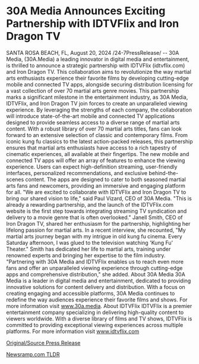 # 30A Media Announces Exciting Partnership with IDTVFlix and Iron Dragon TV

SANTA ROSA BEACH, FL, August 20, 2024 /24-7PressRelease/ -- 30A Media, (30A.Media) a leading innovator in digital media and entertainment, is thrilled to announce a strategic partnership with IDTVFlix (idtvflix.com) and Iron Dragon TV. This collaboration aims to revolutionize the way martial arts enthusiasts experience their favorite films by developing cutting-edge mobile and connected TV apps, alongside securing distribution licensing for a vast collection of over 70 martial arts genre movies.  This partnership marks a significant milestone in the entertainment industry, as 30A Media, IDTVFlix, and Iron Dragon TV join forces to create an unparalleled viewing experience. By leveraging the strengths of each company, the collaboration will introduce state-of-the-art mobile and connected TV applications designed to provide seamless access to a diverse range of martial arts content.  With a robust library of over 70 martial arts titles, fans can look forward to an extensive selection of classic and contemporary films. From iconic kung fu classics to the latest action-packed releases, this partnership ensures that martial arts enthusiasts have access to a rich tapestry of cinematic experiences, all available at their fingertips.   The new mobile and connected TV apps will offer an array of features to enhance the viewing experience. Users can expect high-definition streaming, user-friendly interfaces, personalized recommendations, and exclusive behind-the-scenes content. The apps are designed to cater to both seasoned martial arts fans and newcomers, providing an immersive and engaging platform for all.  "We are excited to collaborate with IDTVFlix and Iron Dragon TV to bring our shared vision to life," said Paul Vizard, CEO of 30A Media. "This is already a rewarding partnership, and the launch of the IDTVFlix.com website is the first step towards integrating streaming TV syndication and delivery to a movie genre that is often overlooked."  Janell Smith, CEO of Iron Dragon TV, shared her enthusiasm for the partnership, highlighting her lifelong passion for martial arts. In a recent interview, she recounted, "My martial arts journey began with my intrigue in old kung fu cinema. Every Saturday afternoon, I was glued to the television watching 'Kung Fu' Theater." Smith has dedicated her life to martial arts, training under renowned experts and bringing her expertise to the film industry. "Partnering with 30A Media and IDTVFlix enables us to reach even more fans and offer an unparalleled viewing experience through cutting-edge apps and comprehensive distribution," she added.  About 30A Media 30A Media is a leader in digital media and entertainment, dedicated to providing innovative solutions for content delivery and distribution. With a focus on creating engaging and accessible platforms, 30A Media continues to redefine the way audiences experience their favorite films and shows. For more information visit www.30a.media.  About IDTVFlix IDTVFlix is a premier entertainment company specializing in delivering high-quality content to viewers worldwide. With a diverse library of films and TV shows, IDTVFlix is committed to providing exceptional viewing experiences across multiple platforms. For more information visit www.idtvflix.com 

[Original/Source Press Release](https://www.24-7pressrelease.com/press-release/513586/30a-media-announces-exciting-partnership-with-idtvflix-and-iron-dragon-tv) 

[Newsramp.com TLDR](https://newsramp.com/None) 